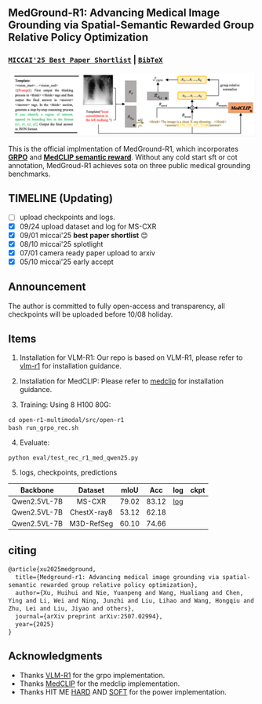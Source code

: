 ## MedGround-R1: Advancing Medical Image Grounding via Spatial-Semantic Rewarded Group Relative Policy Optimization 
### [`MICCAI'25 Best Paper Shortlist`](https://arxiv.org/abs/2507.02994) | [`BibTeX`](#citing) 

<p align="center">
  <img src="title.png" alt="MedGround-R1" width="800"/>
</p>

This is the official implmentation of MedGround-R1, which incorporates **[GRPO](https://github.com/bio-mlhui/MedGround-R1/blob/ccf28f21f474a60bfcdeb9883a60586a7f3b6c6a/open-r1-multimodal/src/open_r1/trainer/grpo_trainer.py#L359)** and **[ MedCLIP semantic reward](https://github.com/bio-mlhui/MedGround-R1/blob/ccf28f21f474a60bfcdeb9883a60586a7f3b6c6a/open-r1-multimodal/src/open_r1/grpo_rec.py#L236)**. Without any cold start sft or cot annotation, MedGroud-R1 achieves sota on three public medical grounding benchmarks.

## TIMELINE (Updating)
- [ ] upload checkpoints and logs.
- [x] 09/24 upload dataset and log for MS-CXR 
- [x] 09/01 miccai'25 **best paper shortlist** 😊 
- [x] 08/10 miccai'25 splotlight
- [x] 07/01 camera ready paper upload to arxiv 
- [x] 05/10 miccai'25 early accept 

## Announcement
The author is committed to fully open-access and transparency, all checkpoints will be uploaded before 10/08 holiday. 

## Items
1. Installation for VLM-R1: Our repo is based on VLM-R1, please refer to [vlm-r1](https://github.com/om-ai-lab/VLM-R1) for installation guidance.
2. Installation for MedCLIP: Please refer to [medclip](https://github.com/RyanWangZf/MedCLIP) for installation guidance. 

3. Training: 
Using 8 H100 80G:
```
cd open-r1-multimodal/src/open-r1
bash run_grpo_rec.sh
```

4. Evaluate:
```
python eval/test_rec_r1_med_qwen25.py
```

5. logs, checkpoints, predictions

| Backbone| Dataset | mIoU | Acc  | log | ckpt | 
| :----: | :----: | :----: | :----: | :----: | :----: |
| Qwen2.5VL-7B | MS-CXR | 79.02 |83.12 | [log](/eval/logs/rec22_results_cxr_test_qwen2_5vl_7b_instruct_r1_450.json) |  |
| Qwen2.5VL-7B | ChestX-ray8 | 53.12 | 62.18 |  |  |
| Qwen2.5VL-7B | M3D-RefSeg | 60.10 | 74.66 |  |  |


## citing
```
@article{xu2025medground,
  title={Medground-r1: Advancing medical image grounding via spatial-semantic rewarded group relative policy optimization},
  author={Xu, Huihui and Nie, Yuanpeng and Wang, Hualiang and Chen, Ying and Li, Wei and Ning, Junzhi and Liu, Lihao and Wang, Hongqiu and Zhu, Lei and Liu, Jiyao and others},
  journal={arXiv preprint arXiv:2507.02994},
  year={2025}
}
``` 

## Acknowledgments
- Thanks [VLM-R1](https://github.com/om-ai-lab/VLM-R1) for the grpo implementation.
- Thanks [MedCLIP](https://github.com/RyanWangZf/MedCLIP) for the medclip implementation.
- Thanks HIT ME [HARD](https://www.youtube.com/watch?v=g6YSdMnCOCU) AND [SOFT](https://www.youtube.com/watch?v=d5gf9dXbPi0) for the power implementation.